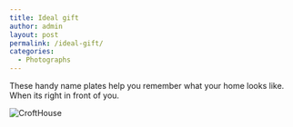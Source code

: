 ```yaml
---
title: Ideal gift
author: admin
layout: post
permalink: /ideal-gift/
categories:
  - Photographs
---
```

These handy name plates help you remember what your home looks like. When its right in front of you.

<img class="alignnone size-full wp-image-721" src="http://www.daveallengraphics.com/wp-content/uploads/2012/03/CroftHouse.jpg" alt="CroftHouse" />